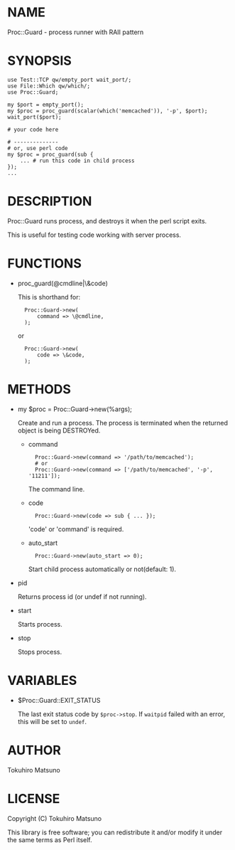 # NAME

Proc::Guard - process runner with RAII pattern

# SYNOPSIS

    use Test::TCP qw/empty_port wait_port/;
    use File::Which qw/which/;
    use Proc::Guard;

    my $port = empty_port();
    my $proc = proc_guard(scalar(which('memcached')), '-p', $port);
    wait_port($port);

    # your code here

    # --------------
    # or, use perl code
    my $proc = proc_guard(sub {
        ... # run this code in child process
    });
    ...

# DESCRIPTION

Proc::Guard runs process, and destroys it when the perl script exits.

This is useful for testing code working with server process.

# FUNCTIONS

- proc\_guard(@cmdline|\\&code)

    This is shorthand for:

        Proc::Guard->new(
            command => \@cmdline,
        );

    or

        Proc::Guard->new(
            code => \&code,
        );

# METHODS

- my $proc = Proc::Guard->new(%args);

    Create and run a process. The process is terminated when the returned object is being DESTROYed.

    - command

            Proc::Guard->new(command => '/path/to/memcached');
            # or
            Proc::Guard->new(command => ['/path/to/memcached', '-p', '11211']);

        The command line.

    - code

            Proc::Guard->new(code => sub { ... });

        'code' or 'command' is required.

    - auto\_start

            Proc::Guard->new(auto_start => 0);

        Start child process automatically or not(default: 1).

- pid

    Returns process id (or undef if not running).

- start

    Starts process.

- stop

    Stops process.

# VARIABLES

- $Proc::Guard::EXIT\_STATUS

    The last exit status code by `$proc->stop`.  If `waitpid`
    failed with an error, this will be set to `undef`.

# AUTHOR

Tokuhiro Matsuno <tokuhirom AAJKLFJEF GMAIL COM>

# LICENSE

Copyright (C) Tokuhiro Matsuno

This library is free software; you can redistribute it and/or modify
it under the same terms as Perl itself.
